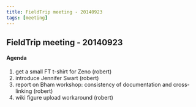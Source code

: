 ```yaml
---
title: FieldTrip meeting - 20140923
tags: [meeting]
---
```


## FieldTrip meeting - 20140923

#### Agenda

1.  get a small FT t-shirt for Zeno (robert)
2.  introduce Jennifer Swart (robert)
3.  report on Bham workshop: consistency of documentation and cross-linking (robert)
4.  wiki figure upload workaround (robert)
